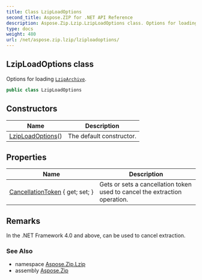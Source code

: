 ```yaml
---
title: Class LzipLoadOptions
second_title: Aspose.ZIP for .NET API Reference
description: Aspose.Zip.Lzip.LzipLoadOptions class. Options for loading LzipArchive
type: docs
weight: 480
url: /net/aspose.zip.lzip/lziploadoptions/
---
```

## LzipLoadOptions class

Options for loading [`LzipArchive`](../lziparchive/).

```csharp
public class LzipLoadOptions
```

## Constructors

| Name | Description |
| --- | --- |
| [LzipLoadOptions](lziploadoptions/)() | The default constructor. |

## Properties

| Name | Description |
| --- | --- |
| [CancellationToken](../../aspose.zip.lzip/lziploadoptions/cancellationtoken/) { get; set; } | Gets or sets a cancellation token used to cancel the extraction operation. |

## Remarks

In the .NET Framework 4.0 and above, can be used to cancel extraction.

### See Also

* namespace [Aspose.Zip.Lzip](../../aspose.zip.lzip/)
* assembly [Aspose.Zip](../../)


